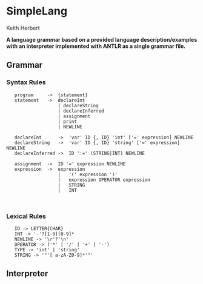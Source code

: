 # SimpleLang

Keith Herbert

**A language grammar based on a provided language description/examples with an interpreter implemented with ANTLR as a single grammar file.**

## Grammar

### Syntax Rules
 ```
    program     ->  {statement}
    statement   ->  declareInt
                    | declareString
                    | declareInferred
                    | assignment
                    | print
                    | NEWLINE

    declareInt      ->  'var' ID {, ID} 'int' ['=' expression] NEWLINE  
    declareString   ->  'var' ID {, ID} 'string' ['=' expression] NEWLINE
    declareInferred ->  ID ':=' (STRING|INT) NEWLINE

    assignment  ->  ID '=' expression NEWLINE
    expression  ->  expression
                    |   '(' expression ')'
                    |   expression OPERATOR expression
                    |   STRING
                    |   INT      

    

 ```
### Lexical Rules
 ```
    ID -> LETTER{CHAR}
    INT -> '-'?[1-9][0-9]*
    NEWLINE -> '\r'?'\n'
    OPERATOR -> ('*' | '/' | '+' | '-')
    TYPE -> 'int' | 'string'
    STRING -> '"'[ a-zA-Z0-9]*'"'
 ```

## Interpreter
